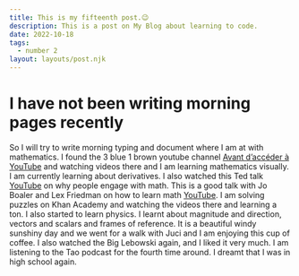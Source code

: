 ```yaml
---
title: This is my fifteenth post.😉
description: This is a post on My Blog about learning to code.
date: 2022-10-18
tags:
  - number 2
layout: layouts/post.njk
---
```


# I have not been writing morning pages recently
So I will try to write morning typing and document where I am at with mathematics. I found the 3 blue 1 brown youtube channel [Avant d’accéder à YouTube](https://www.youtube.com/c/3blue1brown) and watching videos there and I am learning mathematics visually. I am currently learning about derivatives. I also watched this Ted talk [YouTube](https://www.youtube.com/watch?v=s_L-fp8gDzY) on why people engage with math. This is a good talk with Jo Boaler and Lex Friedman on how to learn math [YouTube](https://www.youtube.com/watch?v=KZnGSVwIpeU&pp=ugMICgJmchABGAE%3D).  I am solving puzzles on Khan Academy and watching the videos there and learning a ton. I also started to learn physics. I learnt about magnitude and direction, vectors and scalars and frames of reference. It is a beautiful windy sunshiny day and we went for a walk with Juci and I am enjoying this cup of coffee. I also watched the Big Lebowski again, and I liked it very much. I am listening to the Tao podcast for the fourth time around. I dreamt that I was in high school again.